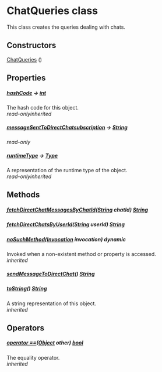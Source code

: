


# ChatQueries class









<p>This class creates the queries dealing with chats.</p>




## Constructors

[ChatQueries](../utils_chat_queries/ChatQueries/ChatQueries.md) ()

   


## Properties

##### [hashCode](https://api.flutter.dev/flutter/dart-core/Object/hashCode.html) &#8594; [int](https://api.flutter.dev/flutter/dart-core/int-class.html)



The hash code for this object.  
_<span class="feature">read-only</span><span class="feature">inherited</span>_



##### [messageSentToDirectChatsubscription](../utils_chat_queries/ChatQueries/messageSentToDirectChatsubscription.md) &#8594; [String](https://api.flutter.dev/flutter/dart-core/String-class.html)



  
_<span class="feature">read-only</span>_



##### [runtimeType](https://api.flutter.dev/flutter/dart-core/Object/runtimeType.html) &#8594; [Type](https://api.flutter.dev/flutter/dart-core/Type-class.html)



A representation of the runtime type of the object.  
_<span class="feature">read-only</span><span class="feature">inherited</span>_





## Methods

##### [fetchDirectChatMessagesByChatId](../utils_chat_queries/ChatQueries/fetchDirectChatMessagesByChatId.md)([String](https://api.flutter.dev/flutter/dart-core/String-class.html) chatId) [String](https://api.flutter.dev/flutter/dart-core/String-class.html)



  




##### [fetchDirectChatsByUserId](../utils_chat_queries/ChatQueries/fetchDirectChatsByUserId.md)([String](https://api.flutter.dev/flutter/dart-core/String-class.html) userId) [String](https://api.flutter.dev/flutter/dart-core/String-class.html)



  




##### [noSuchMethod](https://api.flutter.dev/flutter/dart-core/Object/noSuchMethod.html)([Invocation](https://api.flutter.dev/flutter/dart-core/Invocation-class.html) invocation) dynamic



Invoked when a non-existent method or property is accessed.  
_<span class="feature">inherited</span>_



##### [sendMessageToDirectChat](../utils_chat_queries/ChatQueries/sendMessageToDirectChat.md)() [String](https://api.flutter.dev/flutter/dart-core/String-class.html)



  




##### [toString](https://api.flutter.dev/flutter/dart-core/Object/toString.html)() [String](https://api.flutter.dev/flutter/dart-core/String-class.html)



A string representation of this object.  
_<span class="feature">inherited</span>_





## Operators

##### [operator ==](https://api.flutter.dev/flutter/dart-core/Object/operator_equals.html)([Object](https://api.flutter.dev/flutter/dart-core/Object-class.html) other) [bool](https://api.flutter.dev/flutter/dart-core/bool-class.html)



The equality operator.  
_<span class="feature">inherited</span>_















